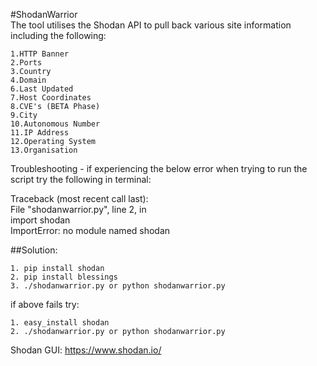 #ShodanWarrior  
The tool utilises the Shodan API to pull back various site information including the following:  

	1.HTTP Banner  
	2.Ports  
	3.Country  
	4.Domain  
	6.Last Updated  
	7.Host Coordinates  
	8.CVE's (BETA Phase)  
	9.City  
	10.Autonomous Number  
	11.IP Address  
	12.Operating System  
	13.Organisation  

Troubleshooting - if experiencing the below error when trying to run the script try the following in terminal:  


Traceback (most recent call last):  
File "shodanwarrior.py", line 2, in <module>  
import shodan  
ImportError: no module named shodan  


##Solution:  

	1. pip install shodan
	2. pip install blessings  
	3. ./shodanwarrior.py or python shodanwarrior.py

if above fails try:

    1. easy_install shodan
    2. ./shodanwarrior.py or python shodanwarrior.py

Shodan GUI: https://www.shodan.io/  
